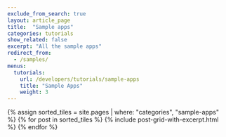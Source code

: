 ```yaml
---
exclude_from_search: true
layout: article_page
title:  "Sample apps"
categories: tutorials
show_related: false
excerpt: "All the sample apps"
redirect_from:
  - /samples/
menus:
  tutorials:
    url: /developers/tutorials/sample-apps
    title: "Sample Apps"
    weight: 3
---
```


<div>
  <div class="syn-row">
    {% assign sorted_tiles = site.pages | where: "categories", "sample-apps" %}
    {% for post in sorted_tiles %}
      {% include post-grid-with-excerpt.html %}
    {% endfor %}
  </div>
</div>